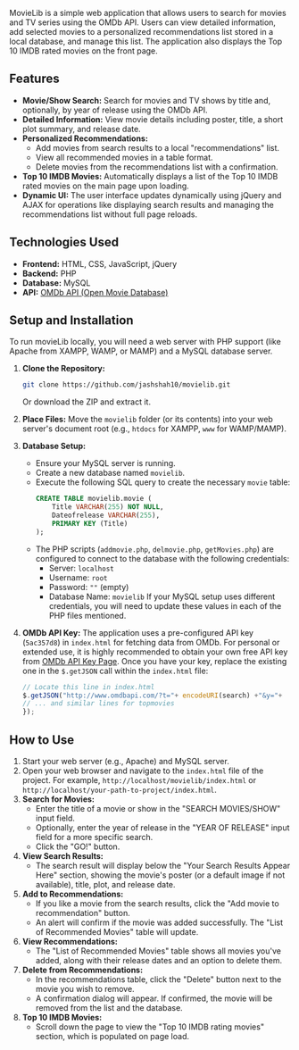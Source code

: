 MovieLib is a simple web application that allows users to search for movies and TV series using the OMDb API. Users can view detailed information, add selected movies to a personalized recommendations list stored in a local database, and manage this list. The application also displays the Top 10 IMDB rated movies on the front page.

## Features

*   **Movie/Show Search:** Search for movies and TV shows by title and, optionally, by year of release using the OMDb API.
*   **Detailed Information:** View movie details including poster, title, a short plot summary, and release date.
*   **Personalized Recommendations:**
    *   Add movies from search results to a local "recommendations" list.
    *   View all recommended movies in a table format.
    *   Delete movies from the recommendations list with a confirmation.
*   **Top 10 IMDB Movies:** Automatically displays a list of the Top 10 IMDB rated movies on the main page upon loading.
*   **Dynamic UI:** The user interface updates dynamically using jQuery and AJAX for operations like displaying search results and managing the recommendations list without full page reloads.

## Technologies Used

*   **Frontend:** HTML, CSS, JavaScript, jQuery
*   **Backend:** PHP
*   **Database:** MySQL
*   **API:** [OMDb API (Open Movie Database)](http://www.omdbapi.com/)

## Setup and Installation

To run movieLib locally, you will need a web server with PHP support (like Apache from XAMPP, WAMP, or MAMP) and a MySQL database server.

1.  **Clone the Repository:**
    ```bash
    git clone https://github.com/jashshah10/movielib.git
    ```
    Or download the ZIP and extract it.

2.  **Place Files:**
    Move the `movielib` folder (or its contents) into your web server's document root (e.g., `htdocs` for XAMPP, `www` for WAMP/MAMP).

3.  **Database Setup:**
    *   Ensure your MySQL server is running.
    *   Create a new database named `movielib`.
    *   Execute the following SQL query to create the necessary `movie` table:
        ```sql
        CREATE TABLE movielib.movie (
            Title VARCHAR(255) NOT NULL,
            Dateofrelease VARCHAR(255),
            PRIMARY KEY (Title)
        );
        ```
    *   The PHP scripts (`addmovie.php`, `delmovie.php`, `getMovies.php`) are configured to connect to the database with the following credentials:
        *   Server: `localhost`
        *   Username: `root`
        *   Password: `""` (empty)
        *   Database Name: `movielib`
        If your MySQL setup uses different credentials, you will need to update these values in each of the PHP files mentioned.

4.  **OMDb API Key:**
    The application uses a pre-configured API key (`5ac357d8`) in `index.html` for fetching data from OMDb. For personal or extended use, it is highly recommended to obtain your own free API key from [OMDb API Key Page](http://www.omdbapi.com/apikey.aspx). Once you have your key, replace the existing one in the `$.getJSON` call within the `index.html` file:
    ```javascript
    // Locate this line in index.html
    $.getJSON("http://www.omdbapi.com/?t="+ encodeURI(search) +"&y="+  encodeURI(year) +"&apikey=YOUR_NEW_API_KEY").then(function(response){
    // ... and similar lines for topmovies
    });
    ```

## How to Use

1.  Start your web server (e.g., Apache) and MySQL server.
2.  Open your web browser and navigate to the `index.html` file of the project. For example, `http://localhost/movielib/index.html` or `http://localhost/your-path-to-project/index.html`.
3.  **Search for Movies:**
    *   Enter the title of a movie or show in the "SEARCH MOVIES/SHOW" input field.
    *   Optionally, enter the year of release in the "YEAR OF RELEASE" input field for a more specific search.
    *   Click the "GO!" button.
4.  **View Search Results:**
    *   The search result will display below the "Your Search Results Appear Here" section, showing the movie's poster (or a default image if not available), title, plot, and release date.
5.  **Add to Recommendations:**
    *   If you like a movie from the search results, click the "Add movie to recommendation" button.
    *   An alert will confirm if the movie was added successfully. The "List of Recommended Movies" table will update.
6.  **View Recommendations:**
    *   The "List of Recommended Movies" table shows all movies you've added, along with their release dates and an option to delete them.
7.  **Delete from Recommendations:**
    *   In the recommendations table, click the "Delete" button next to the movie you wish to remove.
    *   A confirmation dialog will appear. If confirmed, the movie will be removed from the list and the database.
8.  **Top 10 IMDB Movies:**
    *   Scroll down the page to view the "Top 10 IMDB rating movies" section, which is populated on page load.
